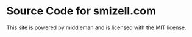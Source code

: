# Source Code for smizell.com

This site is powered by middleman and is licensed with the MIT license.